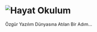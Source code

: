 # ![Hayat Okulum]([https://hayatokulum.org/](https://hayatokulum.org/))

  Özgür Yazılım Dünyasına Atılan Bir Adım... 
